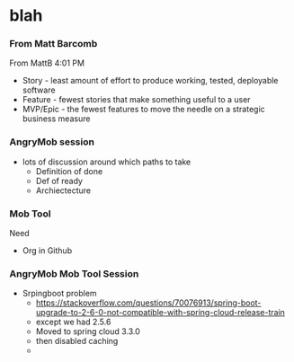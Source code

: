 # blah

### From Matt Barcomb

From MattB  4:01 PM
- Story - least amount of effort to produce working, tested, deployable software
- Feature - fewest stories that make something useful to a user
- MVP/Epic - the fewest features to move the needle on a strategic business measure

### AngryMob session

- lots of discussion around which paths to take
  - Definition of done
  - Def of ready
  - Archiectecture


### Mob Tool


Need
- Org in Github


### AngryMob Mob Tool Session

- Srpingboot problem
  - https://stackoverflow.com/questions/70076913/spring-boot-upgrade-to-2-6-0-not-compatible-with-spring-cloud-release-train
  - except we had 2.5.6
  - Moved to spring cloud 3.3.0
  - then disabled caching
  - 